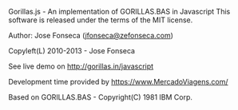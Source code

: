 Gorillas.js - An implementation of GORILLAS.BAS in Javascript
This software is released under the terms of the MIT license.

Author: Jose Fonseca (jfonseca@zefonseca.com)

Copyleft(L) 2010-2013 - Jose Fonseca

See live demo on http://gorillas.in/javascript

Development time provided by https://www.MercadoViagens.com/

Based on GORILLAS.BAS - Copyright(C) 1981 IBM Corp.
